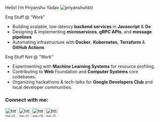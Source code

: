  Hello! I’m Priyanshu Yadav  <img src="https://komarev.com/ghpvc/?username=priyanshuhbti&label=Profile%20views&color=0e75b6&style=flat" alt="priyanshuhbti" /> 

 Eng Stuff @ “Work”  
   * Building scalable, low-latency **backend services** in **Javascript** & **Go**  
   * Designing & implementing **microservices**, **gRPC APIs**, and **message pipelines**  
   * Automating infrastructure with **Docker**, **Kubernetes**, **Terraform** & **GitHub Actions**

 Eng Stuff Not @ “Work”  
  * Experimenting with **Machine Learning Systems** for resource profiling.  
  * Contributing to **Web** Foundation and **Computer Systems** core codebases.  
  * Organizing hackathons & tech-talks for **Google Developers Club** and local developer communities. 
  

<h3 align="left">Connect with me:</h3>
<p align="left">
<a href="https://www.linkedin.com/in/priyanshuhbti/" target="blank"><img align="center" src="https://raw.githubusercontent.com/rahuldkjain/github-profile-readme-generator/master/src/images/icons/Social/linked-in-alt.svg" alt="https://www.linkedin.com/in/priyanshuhbti/" height="30" width="40" /></a>
<a href="https://codeforces.com/profile/https://codeforces.com/priyanshs.ece" target="blank"><img align="center" src="https://raw.githubusercontent.com/rahuldkjain/github-profile-readme-generator/master/src/images/icons/Social/codeforces.svg" alt="https://codeforces.com/priyanshs.ece" height="30" width="40" /></a>
<a href="https://www.leetcode.com/https://leetcode.com/priyanshs.ece" target="blank"><img align="center" src="https://raw.githubusercontent.com/rahuldkjain/github-profile-readme-generator/master/src/images/icons/Social/leet-code.svg" alt="https://leetcode.com/priyanshuiitd" height="30" width="40" /></a>
<a href="https://www.hackerearth.com/https://hackerank.com/priyanshs.ece" target="blank"><img align="center" src="https://raw.githubusercontent.com/rahuldkjain/github-profile-readme-generator/master/src/images/icons/Social/hackerearth.svg" alt="https://hackerank.com/priyanshuhbti" height="30" width="40" /></a>
</p>


